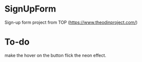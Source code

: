 # SignUpForm
Sign-up form project from TOP (https://www.theodinproject.com/)

# To-do
make the hover on the button flick the neon effect.